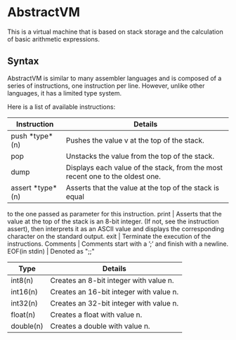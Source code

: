# AbstractVM #

This is a virtual machine that is based on stack storage and the calculation of basic arithmetic expressions.

## Syntax ##

AbstractVM is similar to many assembler languages and is composed of a series of instructions, one instruction per line. However, unlike other languages, it has a limited type system.

Here is a list of available instructions:

Instruction        | Details
-------------------|-----------
push \*type\*(n)   | Pushes the value v at the top of the stack.
pop                | Unstacks the value from the top of the stack.
dump               | Displays each value of the stack, from the most recent one to the oldest one.
assert \*type\*(n) | Asserts that the value at the top of the stack is equal
to the one passed as parameter for this instruction.
print              | Asserts that the value at the top of the stack is an 8-bit integer.
(If not, see the instruction assert), then interprets it as an ASCII value and
displays the corresponding character on the standard output.
exit               | Terminate the execution of the instructions.
Comments           | Comments start with a ’;’ and finish with a newline.
EOF(in stdin)      | Denoted as ";;"

Type      | Details 
----------|--------------------
int8(n)   | Creates an 8-bit integer with value n.
int16(n)  | Creates an 16-bit integer with value n.
int32(n)  | Creates an 32-bit integer with value n.
float(n)  | Creates a float with value n.
double(n) | Creates a double with value n.

